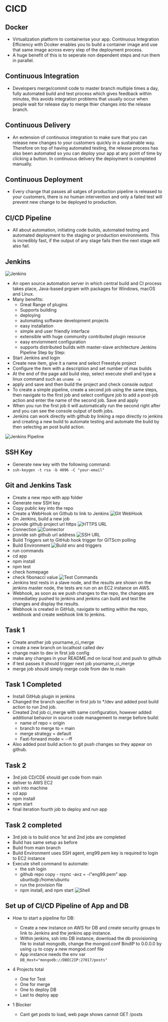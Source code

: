 # CICD
## Docker
- Virtualization platform to containerise your app. Continuous Integration Efficiency with Dcoker enables you to build a container image and use that same image across every step of the deployment process. 
- A huge benefit of this is to seperate non dependent steps and run them in parallel. 

## Continuous Integration
- Developers merge/commit code to master branch multiple times a day, fully automated build and test process which gives feedback within minutes, this avoids integration problems that usually occur when people wait for release day to merge thier changes into the release branch.

## Continuous Delivery
- An extension of continuous integration to make sure that you can release new changes to your customers quickly in a sustainable way. Therefore on top of having automated testing, the release process has also been automated so you can deploy your app at any point of time by clicking a button. In continuous delivery the deployment is completed manually. 

## Continuous Deployment 
- Every change that passes all satges of production pipeline is released to your customers, there is no human intervention and only a failed test will prevent new change to be deployed to production. 

## CI/CD Pipeline
- All about automation, initiating code builds, automated testing and automated deployment to the staging or production environments. This is incredibly fast, if the output of any stage fails then the next stage will also fail. 

## Jenkins
![Jenkins](images/jenkins_pipeline.PNG)
- An open source automation server in which central build and CI process takes place, Java-based prgram with packages for Windows, macOS and Linux.
- Many benefits:
    - Great Range of plugins
    - Supports building
    - deploying
    - automating software development projects
    - easy installation
    - simple and user friendly interface
    - extensible with huge community contributed plugin resource
    - easy enviornment configuration
    - supports distributed builds with master-slave architecture
Jenkins Pipeline Step by Step:
- Start Jenkins and login 
- Create new item, give it a name and select Freestyle project
- Configure the item with a description and set number of max builds
- At the end of the page add build step, select execute shell and type a linux command such as `uname -a`
- apply and save and then build the project and check console output
- To create a simple pipeline, create a second job using the same steps, then navigate to the first job and select configure job to add a post-job action and enter the name of the second job. Save and apply
- When you run the first job it will automatically run the second right after and you can see the console output of both jobs.
- Jenkins can work directly with github by linking a repo directly ro jenkins and creating a new build to automate testing and automate the build by then selecting an post build action. 

![Jenkins Pipeline](images/CICD.png)

## SSH Key
- Generate new key with the following command:
- `ssh-keygen -t rsa -b 4096 -C "your-email"` 

## Git and Jenkins Task
- Create a new repo with app folder
- Generate new SSH key
- Copy public key into the repo
- Create a WebHook on Github to link to Jenkins
![Git WebHook](images/git_webhook.PNG)
- On Jenkins, build a new job 
- provide github project url https
![HTTPS URL](images/jenkins-gitlink.PNG)
- Connection
![Connector](images/jenkins_connection.PNG)
- provide ssh github url address
![SSH URL](images/jenkins_ssh.PNG)
- Build Triggers set to GitHub hook trigger for GITScm polling
- Build Environment
![Build env and triggers](images/jenkins_build_trigger.PNG)
- run commands
- cd app
- npm install
- npm test
- check homepage
- check fibonacci value
![Test Commands](images/jenkins_test_commands.PNG)
- Jenkins test rests in a slave node, and the results are shown on the jenkins master node, the tests are run on an EC2 instance on AWS. 
- Webhook, as soon as we push changes to the repo, the changes are immediatley pushed to jenkins and jenkins can build and test the changes and display the results. 
- Webhook is created in GitHub, navigate to setting within the repo, webhook and create webhook link to jenkins.  

## Task 1
- Create another job yourname_ci_merge
- create a new branch on localhost called dev
- change main to dev in first job config 
- make any changes in your README.md on local host and push to github
- if test passes it should trigger next job 
yourname_ci_merge
- merge job should simply merge code from dev to main

## Task 1 Completed
- Install GitHub plugin in jenkins
- Changed the branch specifier in first job to */dev and added post build action to run 2nd job.
- Created 2nd job ci_merge with same configuration, however added additional behavior in source code management to merge before build:
    - name of repo = origin
    - branch to merge to = main
    - merge strategy = default
    - Fast-forward mode = --ff
- Also added post build action to git push changes so they appear on github. 

## Task 2
- 3rd job CD/CDE should get code from main
- deliver to AWS EC2 
- ssh into machine 
- cd app
- npm install
- npm start
- final iteration fourth job to deploy and run app

## Task 2 completed 
- 3rd job is to build once 1st and 2nd jobs are completed
- Build has same setup as before 
- Build from main branch 
- Build Environment uses SSH agent, eng99.pem key is required to login to EC2 instance
- Execute shell command to automate:
    - the ssh login 
    - github repo copy - rsync -avz = -i"eng99.pem" app ubuntu@<OWN-IP-ADDRESS>:/home/ubuntu
    - run the provision file 
    - npm install, and npm start
![Shell](images/3rdjobshell.PNG)

## Set up of CI/CD Pipeline of App and DB 
- How to start a pipeline for DB:  
    - Create a new instance on AWS for DB and create security groups to link to Jenkins and the jenkins app instance. 
    - Within jenkins, ssh into DB instance, download the db provisioning file to install mongodb, change the mongod.conf BindIP to 0.0.0.0 by using `cp` to copy a new mongod.conf file 
    - App instance needs the env var `DB_Host="mongodb://DBEC2IP:27017/posts"`

- 4 Projects total
    - One for Test
    - One for merge
    - One to deploy DB
    - Last to deploy app

- 1 Blocker 
    - Cant get posts to load, web page shows cannot GET /posts